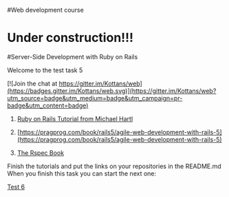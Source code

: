 #Web development course

# Under construction!!!
#Server-Side Development with Ruby on Rails

Welcome to the test task 5


[![Join the chat at https://gitter.im/Kottans/web](https://badges.gitter.im/Kottans/web.svg)](https://gitter.im/Kottans/web?utm_source=badge&utm_medium=badge&utm_campaign=pr-badge&utm_content=badge)

1. [Ruby on Rails Tutorial from Michael Hartl](https://www.railstutorial.org/book)

2. [https://pragprog.com/book/rails5/agile-web-development-with-rails-5](https://pragprog.com/book/rails5/agile-web-development-with-rails-5)

3. [The Rspec Book](https://pragprog.com/book/achbd/the-rspec-book)

Finish the tutorials and put the links on your repositories in the README.md
When you finish this task you can start the next one:

[Test 6](https://github.com/Kottans/web/blob/master/README06.md)
